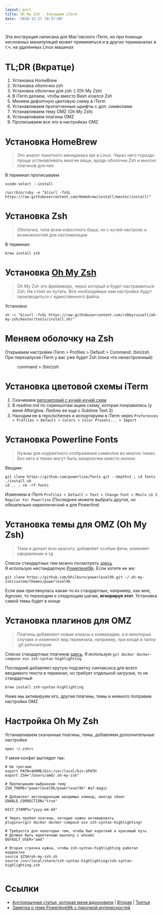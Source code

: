 ```yaml
---
layout: post
title: Oh My Zsh - Улучшаем iTerm
date: '2018-12-27 10:37:00'
---
```


<figure class="kg-card kg-image-card"><img src=" __GHOST_URL__ /content/images/2018/12/image-1.png" class="kg-image" alt loading="lazy"></figure>

Эта инструкция написана для Mac'овского iTerm, но при помощи несложных манипуляций может применяться и в других термианалах в т.ч. на удаленных Linux машинах

# TL;DR (Вкратце)

1. Установка HomeBrew
2. Установка оболочки zsh
3. Установка оболочки для zsh :) (Oh My Zsh)
4. В iTerm делаем, чтобы вместо Bash юзался Zsh 
5. Меняем дефолтную цветовую схему в iTerm
6. Устанавливаем пропатченные шрифты с доп. символами
7. Устанавливаем тему OMZ (Oh My Zsh)
8. Устанавливаем плагины OMZ
9. Прописываем все это в настройках OMZ
<!--kg-card-begin: markdown-->
# Установка HomeBrew

> Это аналог пакетного менеджера apt в Linux. Через него гораздо проще устанавливать многие вещи, вроде оболочки Zsh и многих плагинов для нее

В терминал прописываем

    xcode-select --install
    
    /usr/bin/ruby -e "$(curl -fsSL https://raw.githubusercontent.com/Homebrew/install/master/install)"

<!--kg-card-end: markdown--><!--kg-card-begin: markdown-->
# Установка Zsh

> Оболочка, типа всем известного баша, но с кучей настроек и возможностей для кастомизации

В терминал:

    brew install zsh

<!--kg-card-end: markdown--><!--kg-card-begin: markdown-->
# Установка [Oh My Zsh](https://github.com/robbyrussell/oh-my-zsh)

> Oh My Zsh это фреймворк, через который и будет настраиваться Zsh. Не стоит их путать. Все необходимые нам настройки будут производиться с единственного файла.

Установка:

    sh -c "$(curl -fsSL https://raw.githubusercontent.com/robbyrussell/oh-my-zsh/master/tools/install.sh)"

<!--kg-card-end: markdown-->
# Меняем оболочку на Zsh

Открываем настройки iTerm \> Profiles \> Default \> Command: /bin/zsh  
При перезапуске iTerm у вас уже будет Zsh (пока что ненастроенный)

<figure class="kg-card kg-image-card kg-card-hascaption"><img src=" __GHOST_URL__ /content/images/2018/12/image-2.png" class="kg-image" alt loading="lazy"><figcaption>command &gt; /bin/zsh</figcaption></figure>

<!--kg-card-begin: markdown-->
# Установка цветовой схемы iTerm

1. Скачиваем [репозиторий с кучей-кучей схем](https://github.com/mbadolato/iTerm2-Color-Schemes)
2. В readme.md по скриншотам ищем схему, которая понравилась (у меня Afterglow. Люблю ее еще с Sublime Text 3)
3. Находим ее в repo/schemes и испортируем в iTerm через `Preferences > Profiles > Default > Colors > Color Presets... > Import`
<!--kg-card-end: markdown--><!--kg-card-begin: markdown-->
# Установка Powerline Fonts

> Нужны для корректного отображения символов во многих темах. Без него в темах могут быть закарлючки вместо иконок

Вводим:

    git clone https://github.com/powerline/fonts.git --depth=1 ; cd fonts
    ./install.sh
    cd .. ; rm -rf fonts

Изменяем в iTerm `Profiles > Default > Text > Change Font > Meslo LG S Regular For Powerline` (Последнее можете выбрать другое, но обязательно кириллический и для Powerline)

<!--kg-card-end: markdown--><!--kg-card-begin: markdown-->
# Установка темы для OMZ (Oh My Zsh)

> Тема и делает всю красоту: добавляет особые фичи, изменяет оформление и тд

Список стандартных тем можно посмотреть [здесь](https://github.com/robbyrussell/oh-my-zsh/wiki/themes)  
Я использую нестандартную [Powerlevel9k](https://github.com/bhilburn/powerlevel9k). Если хотите ее же:

    git clone https://github.com/bhilburn/powerlevel9k.git ~/.oh-my-zsh/custom/themes/powerlevel9k

Если вам приглянулась какая-то из стандартных, например, как мне, Agnoser, то переходим к следующим шагам, **игнорируя этот**. Установка самой темы будет в конце

<!--kg-card-end: markdown--><!--kg-card-begin: markdown-->
# Установка плагинов для OMZ

> Плагины добавляют новые алиасы к коммандам, а в некоторых случаях и изменяют вид терминала, например, при входе в папку .git репозитория

Список стандартных плагинов [здесь](https://github.com/robbyrussell/oh-my-zsh/tree/master/plugins). Я использую `git docker docker-compose osx zsh-syntax-highlighting`

Последний добавляет крутую подсветку синтаксиса для всего вводимого текста в терминал, но требует отдельной загрузки, тк не стандартный

    brew install zsh-syntax-highlighting

Ниже мы активируем его, другие плагины, темы и немного поправим настройки OMZ

<!--kg-card-end: markdown--><!--kg-card-begin: markdown-->
# Настройка Oh My Zsh

Устанавливаем скачанные плагины, темы, добавляем дополнительные настройки

    open ~/.zshrc

У меня конфиг выглядит так:

    # Не трогаем
    export PATH=$HOME/bin:/usr/local/bin:$PATH
    export ZSH="/Users/amd/.oh-my-zsh"
    
    # Прописываем выбранную тему
    ZSH_THEME="powerlevel9k/powerlevel9k" #af-magic
    
    # Добавляет автокоррекцию вводимых команд, иногда сбоит
    ENABLE_CORRECTION="true"
    
    HIST_STAMPS="yyyy-mm-dd"
    
    # Через пробел плагины, которые нужно активировать
    plugins=(git docker docker-compose osx zsh-syntax-highlighting)
    
    # Требуется для некоторых тем, чтобы был короткий и красивый путь
    # Должно быть идентичным выхлопу с whoami
    DEFAULT_USER="amd"
    
    # Вторая строчка нужна, чтобы zsh-syntax-highlighting работал корректно
    source $ZSH/oh-my-zsh.sh
    source /usr/local/share/zsh-syntax-highlighting/zsh-syntax-highlighting.zsh
    

<!--kg-card-end: markdown--><figure class="kg-card kg-image-card"><img src=" __GHOST_URL__ /content/images/2018/12/image-3.png" class="kg-image" alt loading="lazy"></figure><!--kg-card-begin: markdown-->
# Ссылки

- [Англоязычная статья, которая меня вдохновила](https://medium.com/ayuth/iterm2-zsh-oh-my-zsh-the-most-power-full-of-terminal-on-macos-bdb2823fb04c) | [Вторая](https://medium.com/swlh/power-up-your-terminal-using-oh-my-zsh-iterm2-c5a03f73a9fb) | [Третья](https://dev.to/aspittel/my-terminal-setup-iterm2--zsh--30lm)
- [Заметка о теме Powerlevel9k с парочкой интересностей](https://gist.github.com/kevin-smets/8568070)
<!--kg-card-end: markdown-->